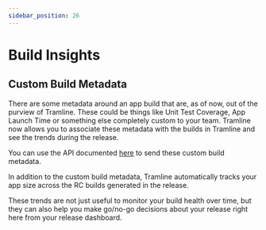 ```yaml
---
sidebar_position: 26
---
```


# Build Insights


## Custom Build Metadata

There are some metadata around an app build that are, as of now, out of the purview of Tramline. These could be things like Unit Test Coverage, App Launch Time or something else completely custom to your team. Tramline now allows you to associate these metadata with the builds in Tramline and see the trends during the release.

You can use the API documented [here](/api#send-custom-metadata-for-a-build) to send these custom build metadata.

In addition to the custom build metadata, Tramline automatically tracks your app size across the RC builds generated in the release.

These trends are not just useful to monitor your build health over time, but they can also help you make go/no-go decisions about your release right here from your release dashboard.

